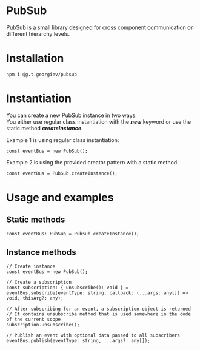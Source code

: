 # PubSub 

PubSub is a small library designed for cross component communication on different hierarchy levels.

# Installation

```
npm i @g.t.georgiev/pubsub
```

# Instantiation

You can create a new PubSub instance in two ways.  
You either use regular class instantiation with the ***new*** keyword or use the static method ***createInstance***.

Example 1 is using regular class instantiation:

```
const eventBus = new PubSub();
```

Example 2 is using the provided creator pattern with a static method:

```
const eventBus = PubSub.createInstance();
```

# Usage and examples

## Static methods

```
const eventBus: PubSub = Pubsub.createInstance();
```

## Instance methods

```
// Create instance
const eventBus = new PubSub();

// Create a subscription
const subscription: { unsubscribe(): void } = eventBus.subscribe(eventType: string, callback: (...args: any[]) => void, thisArg?: any);

// After subscribing for an event, a subscription object is returned  
// It contains unsubscribe method that is used somewhere in the code of the current scope
subscription.unsubscribe();

// Publish an event with optional data passed to all subscribers
eventBus.publish(eventType: string, ...args?: any[]);
```